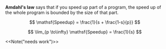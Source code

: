 **Amdahl's law** says that if you speed up part of a program, the speed up of the whole program is bounded by the size of that part. 


$$
\mathsf{Speedup} = \frac{1}{s + \frac{1-s}{p}}
$$

$$
\lim_{p \to\infty} \mathsf{Speedup} = \frac{1}{s}
$$

<<Note("needs work")>>